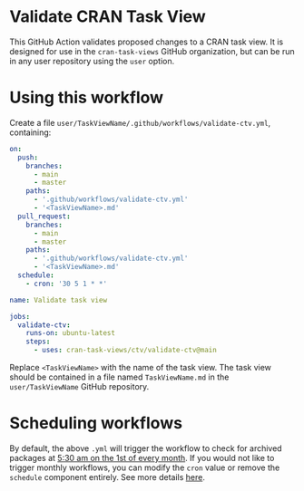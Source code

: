 # Validate CRAN Task View

This GitHub Action validates proposed changes to a CRAN task view. It is 
designed for use in the `cran-task-views` GitHub organization, but can
be run in any user repository using the `user` option.

# Using this workflow

Create a file `user/TaskViewName/.github/workflows/validate-ctv.yml`, 
containing:

```yml
on:
  push:
    branches:
      - main
      - master
    paths:
      - '.github/workflows/validate-ctv.yml'
      - '<TaskViewName>.md'
  pull_request:
    branches:
      - main
      - master
    paths:
      - '.github/workflows/validate-ctv.yml'
      - '<TaskViewName>.md'
  schedule:
    - cron: '30 5 1 * *'

name: Validate task view

jobs:
  validate-ctv:
    runs-on: ubuntu-latest
    steps:
      - uses: cran-task-views/ctv/validate-ctv@main
```

Replace `<TaskViewName>` with the name of the task view. The task view should be
contained in a file named `TaskViewName.md` in the `user/TaskViewName` GitHub 
repository.

# Scheduling workflows

By default, the above `.yml` will trigger the workflow to check for archived packages
at [5:30 am on the 1st of every month](https://crontab.guru/#30_5_1_*_*).
If you would not like to trigger monthly workflows, you can modify the `cron` value
or remove the `schedule` component entirely. See more details [here](https://docs.github.com/en/actions/writing-workflows/choosing-when-your-workflow-runs/events-that-trigger-workflows#schedule).
